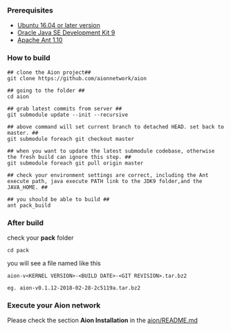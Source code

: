 ### Prerequisites

* [Ubuntu 16.04 or later version](http://releases.ubuntu.com/16.04/)
* [Oracle Java SE Development Kit 9](http://www.oracle.com/technetwork/java/javase/downloads/index.html)
* [Apache Ant 1.10](http://ant.apache.org/bindownload.cgi)

### How to build

```
## clone the Aion project##
git clone https://github.com/aionnetwork/aion 

## going to the folder ##
cd aion

## grab latest commits from server ##
git submodule update --init --recursive

## above command will set current branch to detached HEAD. set back to master. ##
git submodule foreach git checkout master

## when you want to update the latest submodule codebase, otherwise the fresh build can ignore this step. ##
git submodule foreach git pull origin master

## check your environment settings are correct, including the Ant execute path, java execute PATH link to the JDK9 folder,and the JAVA_HOME. ##

## you should be able to build ##
ant pack_build
```

### After build
check your **pack** folder
```
cd pack
```
you will see a file named like this
```
aion-v<KERNEL VERSION>-<BUILD DATE>-<GIT REVISION>.tar.bz2

eg. aion-v0.1.12-2018-02-28-2c5119a.tar.bz2
``` 

### Execute your Aion network
Please check the section **Aion Installation** in the [aion/README.md](https://github.com/aionnetwork/aion/blob/master/README.md)


